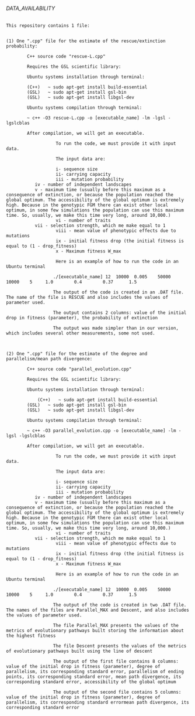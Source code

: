 ###### DATA_AVAILABILITY ######

    This repository contains 1 file:
    
 
    (1) One ".cpp" file for the estimate of the rescue/extinction probability:
	
			C++ source code "rescue-L.cpp"
	
			Requires the GSL scientific library:
		
			Ubuntu systems installation through terminal:
			
	        (C++)	~ sudo apt-get install build-essential
			(GSL)	~ sudo apt-get install gsl-bin
			(GSL)	~ sudo apt-get install libgsl-dev
			
			Ubuntu systems compilation through terminal:
		
			~ c++ -O3 rescue-L.cpp -o [executable_name] -lm -lgsl -lgslcblas
	
			After compilation, we will get an executable.

                       To run the code, we must provide it with input data.
                        
                       The input data are:
                          
                       i- sequence size
                       ii- carrying capacity
                       iii - mutation probability
		       iv - number of independent landscapes
		       v - maximum time (usually before this maximum as a consequence of extinction, or because the population reached the global optimum. The accessibility of the global optimum is extremely high. Because in the genotypic FGM there can exist other local optimum, in some few simulations the population can use this maximum time. So, usually, we make this time very long, around 10,000.)
                       vi - number of traits
		       vii - selection strength, which me make equal to 1
                       viii - mean value of phenotypic effects due to mutations
                       ix - initial fitness drop (the initial fitness is equal to (1 - drop_fitness)
                       x - Maximum fitness W_max

                       Here is an example of how to run the code in an Ubuntu terminal

                      ./[executable_name] 12  10000  0.005    50000    10000    5     1.0        0.4        0.37      1.5 

                      The output of the code is created in an .DAT file. The name of the file is RESCUE and also includes the values of parameter used.

                      The output contains 2 columns: value of the initial drop in fitness (parameter), the probability of extinction

                      The output was made simpler than in our version, which includes several other measurements, some not used.



    (2) One ".cpp" file for the estimate of the degree and parallelism/mean path divergence:
	
			C++ source code "parallel_evolution.cpp"
	
			Requires the GSL scientific library:
		
			Ubuntu systems installation through terminal:
			
		        (C++)	~ sudo apt-get install build-essential
			(GSL)	~ sudo apt-get install gsl-bin
			(GSL)	~ sudo apt-get install libgsl-dev
			
			Ubuntu systems compilation through terminal:
		
			~ c++ -O3 parallel_evolution.cpp -o [executable_name] -lm -lgsl -lgslcblas
	
			After compilation, we will get an executable.

                       To run the code, we must provide it with input data.
                        
                       The input data are:
                          
                       i- sequence size
                       ii- carrying capacity
                       iii - mutation probability
		       iv - number of independent landscapes
		       v - maximum time (usually before this maximum as a consequence of extinction, or because the population reached the global optimum. The accessibility of the global optimum is extremely high. Because in the genotypic FGM there can exist other local optimum, in some few simulations the population can use this maximum time. So, usually, we make this time very long, around 10,000.)
                       vi - number of traits
		       vii - selection strength, which me make equal to 1
                       viii - mean value of phenotypic effects due to mutations
                       ix - initial fitness drop (the initial fitness is equal to (1 - drop_fitness)
                       x - Maximum fitness W_max

                       Here is an example of how to run the code in an Ubuntu terminal

                      ./[executable_name] 12  10000  0.005    50000    10000    5     1.0        0.4        0.37      1.5 

                      The output of the code is created in two .DAT file. The names of the files are Parallel_MAX and Descent, and also includes the values of parameter used.

                      The file Parallel_MAX presents the values of the metrics of evolutionary pathways built storing the information about the highest fitness

                      The file Descent presents the values of the metrics of evolutionary pathways built using the line of descent

                      The output of the first file contains 8 columns: value of the initial drop in fitness (parameter), degree of parallelism, its corresponding standard error, parallelism of ending points, its corresponding standard error, mean path divergence, its corresponding standard error, accessibility of the global optimum

                      The output of the second file contains 5 columns: value of the initial drop in fitness (parameter), degree of parallelism, its corresponding standard errormean path divergence, its corresponding standard error

